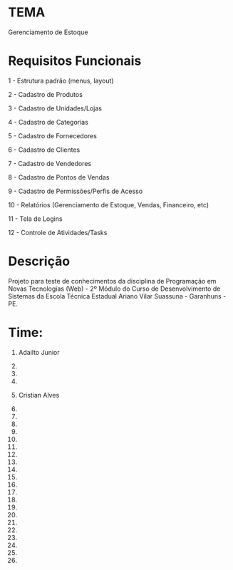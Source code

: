 
# TEMA

Gerenciamento de Estoque

# Requisitos Funcionais

1 - Estrutura padrão (menus, layout)

2 - Cadastro de Produtos

3 - Cadastro de Unidades/Lojas

4 - Cadastro de Categorias

5 - Cadastro de Fornecedores

6 - Cadastro de Clientes

7 - Cadastro de Vendedores

8 - Cadastro de Pontos de Vendas

9 - Cadastro de Permissões/Perfis de Acesso 

10 - Relatórios (Gerenciamento de Estoque, Vendas, Financeiro, etc)

11 - Tela de Logins

12 - Controle de Atividades/Tasks

# Descrição 

Projeto para teste de conhecimentos da disciplina de Programação em Novas Tecnologias (Web) - 2º Módulo do Curso de Desenvolvimento de Sistemas da Escola Técnica Estadual Ariano Vilar Suassuna - Garanhuns - PE.

# Time:
1. Adailto Junior

2.

3.

4.

5. Cristian Alves

6.

7.

8.

9.

10.

11.

12.

13.

14.

15.

16.

17.

18.

19.

20.

21.

22.

23.

24.

25.
26.
